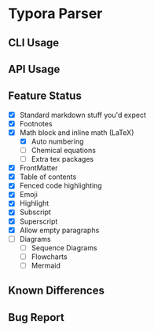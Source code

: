 # Typora Parser

## CLI Usage

## API Usage

## Feature Status

- [x] Standard markdown stuff you'd expect
- [x] Footnotes
- [x] Math block and inline math (LaTeX)
  - [x] Auto numbering
  - [ ] Chemical equations
  - [ ] Extra tex packages
- [x] FrontMatter
- [x] Table of contents
- [x] Fenced code highlighting
- [x] Emoji
- [x] Highlight
- [x] Subscript
- [x] Superscript
- [x] Allow empty paragraphs
- [ ] Diagrams
  - [ ] Sequence Diagrams
  - [ ] Flowcharts
  - [ ] Mermaid

## Known Differences

## Bug Report
